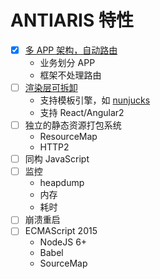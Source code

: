 # ANTIARIS 特性

- [x] [多 APP 架构，自动路由](instructions/MODULAR.md)
  + 业务划分 APP
  + 框架不处理路由
- [ ] [渲染层可拆卸](instructions/RENDER.md)
  + 支持模板引擎，如 [nunjucks](https://mozilla.github.io/nunjucks/)
  + 支持 React/Angular2 
- [ ] 独立的静态资源打包系统
  + ResourceMap
  + HTTP2
- [ ] 同构 JavaScript
- [ ] 监控
  + heapdump
  + 内存
  + 耗时
- [ ] 崩溃重启
- [ ] ECMAScript 2015
  + NodeJS 6+
  + Babel
  + SourceMap
